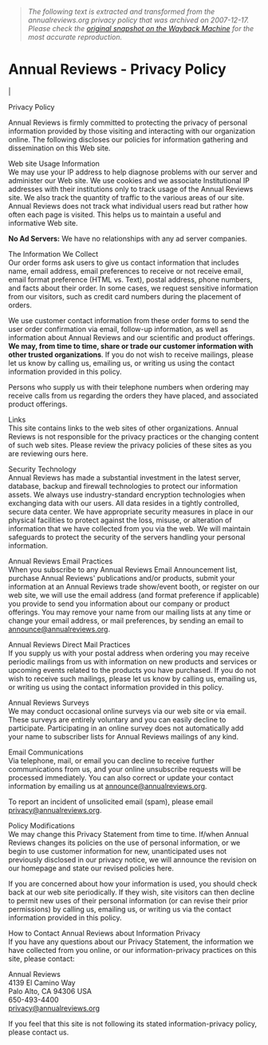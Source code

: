 > *The following text is extracted and transformed from the annualreviews.org privacy policy that was archived on 2007-12-17. Please check the [original snapshot on the Wayback Machine](https://web.archive.org/web/20071217092551id_/http%3A//www.annualreviews.org/about/privacy.aspx) for the most accurate reproduction.*

# Annual Reviews - Privacy Policy

| 

Privacy Policy  


Annual Reviews is firmly committed to protecting the privacy of personal information provided by those visiting and interacting with our organization online. The following discloses our policies for information gathering and dissemination on this Web site.

Web site Usage Information  
We may use your IP address to help diagnose problems with our server and administer our Web site. We use cookies and we associate Institutional IP addresses with their institutions only to track usage of the Annual Reviews site. We also track the quantity of traffic to the various areas of our site. Annual Reviews does not track what individual users read but rather how often each page is visited. This helps us to maintain a useful and informative Web site.

**No Ad Servers:** We have no relationships with any ad server companies.

The Information We Collect  
Our order forms ask users to give us contact information that includes name, email address, email preferences to receive or not receive email, email format preference (HTML vs. Text), postal address, phone numbers, and facts about their order. In some cases, we request sensitive information from our visitors, such as credit card numbers during the placement of orders.

We use customer contact information from these order forms to send the user order confirmation via email, follow-up information, as well as information about Annual Reviews and our scientific and product offerings. **We may, from time to time, share or trade our customer information with other trusted organizations**. If you do not wish to receive mailings, please let us know by calling us, emailing us, or writing us using the contact information provided in this policy.

Persons who supply us with their telephone numbers when ordering may receive calls from us regarding the orders they have placed, and associated product offerings.

Links  
This site contains links to the web sites of other organizations. Annual Reviews is not responsible for the privacy practices or the changing content of such web sites. Please review the privacy policies of these sites as you are reviewing ours here.

Security Technology  
Annual Reviews has made a substantial investment in the latest server, database, backup and firewall technologies to protect our information assets. We always use industry-standard encryption technologies when exchanging data with our users. All data resides in a tightly controlled, secure data center. We have appropriate security measures in place in our physical facilities to protect against the loss, misuse, or alteration of information that we have collected from you via the web. We will maintain safeguards to protect the security of the servers handling your personal information.

Annual Reviews Email Practices  
When you subscribe to any Annual Reviews Email Announcement list, purchase Annual Reviews' publications and/or products, submit your information at an Annual Reviews trade show/event booth, or register on our web site, we will use the email address (and format preference if applicable) you provide to send you information about our company or product offerings. You may remove your name from our mailing lists at any time or change your email address, or mail preferences, by sending an email to [announce@annualreviews.org](mailto:announce@annualreviews.org).

Annual Reviews Direct Mail Practices   
If you supply us with your postal address when ordering you may receive periodic mailings from us with information on new products and services or upcoming events related to the products you have purchased. If you do not wish to receive such mailings, please let us know by calling us, emailing us, or writing us using the contact information provided in this policy.

Annual Reviews Surveys  
We may conduct occasional online surveys via our web site or via email. These surveys are entirely voluntary and you can easily decline to participate. Participating in an online survey does not automatically add your name to subscriber lists for Annual Reviews mailings of any kind.

Email Communications  
Via telephone, mail, or email you can decline to receive further communications from us, and your online unsubscribe requests will be processed immediately. You can also correct or update your contact information by emailing us at [announce@annualreviews.org](mailto:announce@annualreviews.org)[](https://web.archive.org/emarketing/modify.aspx).

To report an incident of unsolicited email (spam), please email [privacy@annualreviews.org](mailto:privacy@annualreviews.org).

Policy Modifications  
We may change this Privacy Statement from time to time. If/when Annual Reviews changes its policies on the use of personal information, or we begin to use customer information for new, unanticipated uses not previously disclosed in our privacy notice, we will announce the revision on our homepage and state our revised policies here.

If you are concerned about how your information is used, you should check back at our web site periodically. If they wish, site visitors can then decline to permit new uses of their personal information (or can revise their prior permissions) by calling us, emailing us, or writing us via the contact information provided in this policy.

How to Contact Annual Reviews about Information Privacy  
If you have any questions about our Privacy Statement, the information we have collected from you online, or our information-privacy practices on this site, please contact:

Annual Reviews  
4139 El Camino Way  
Palo Alto, CA 94306 USA  
650-493-4400  
[privacy@annualreviews.org](mailto:privacy@annualreviews.org)

If you feel that this site is not following its stated information-privacy policy, please contact us.
